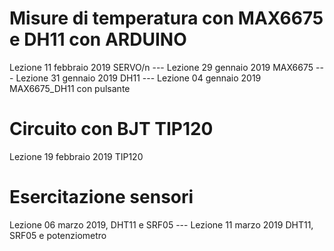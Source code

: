 # Misure di temperatura con MAX6675 e DH11 con ARDUINO

Lezione 11 febbraio 2019 SERVO/n ---
Lezione 29 gennaio 2019 MAX6675 ---
Lezione 31 gennaio 2019 DH11 ---
Lezione 04 gennaio 2019 MAX6675_DH11 con pulsante

# Circuito con BJT TIP120

Lezione 19 febbraio 2019 TIP120

# Esercitazione sensori 
Lezione 06 marzo 2019, DHT11 e SRF05 ---
Lezione 11 marzo 2019 DHT11, SRF05 e potenziometro

